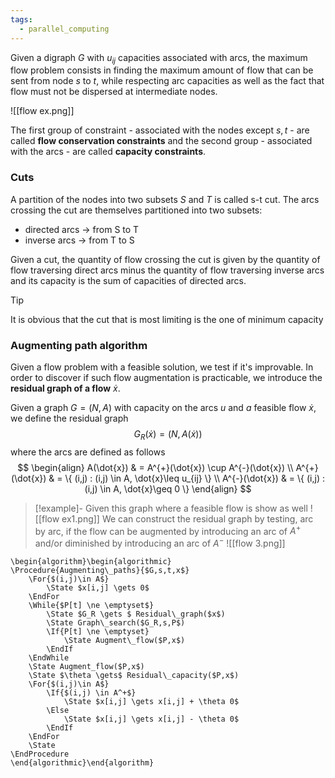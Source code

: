 ```yaml
---
tags:
  - parallel_computing
---
```

Given a digraph $G$ with $u_{ij}$ capacities associated with arcs, the maximum flow problem consists in finding the maximum amount of flow that can be sent from node $s$ to $t$, while respecting arc capacities as well as the fact that flow must not be dispersed at intermediate nodes.

![[flow ex.png]]

The first group of constraint - associated with the nodes except $s,t$ - are called **flow conservation constraints**  and the second group - associated with the arcs - are called **capacity constraints**.
### Cuts

A partition of the nodes into two subsets $S$ and $T$ is called s-t cut. The arcs crossing the cut are themselves partitioned into two subsets:
- directed arcs -> from S to T
- inverse arcs -> from T to S

Given a cut, the quantity of flow crossing the cut is given by the quantity of flow traversing direct arcs minus the quantity of flow traversing inverse arcs and its capacity is the sum of capacities of directed arcs.

>[!tip]
>It is obvious that the cut that is most limiting is the one of minimum capacity
### Augmenting path algorithm

Given a flow problem with a feasible solution, we test if it's improvable. In order to discover if such flow augmentation is practicable, we introduce the **residual graph of a flow** $\dot{x}$.

Given a graph $G = (N,A)$ with capacity on the arcs $u$ and $a$ feasible flow $\dot{x}$, we define the residual graph 
$$
G_{R}(\dot{x}) = (N, A(\dot{x}))
$$
where the arcs are defined as follows
$$
\begin{align}
A(\dot{x})  & = A^{+}(\dot{x}) \cup A^{-}(\dot{x}) \\
A^{+}(\dot{x})  & = \{ (i,j) : (i,j) \in A, \dot{x}\leq u_{ij} \}  \\
A^{-}(\dot{x})  & = \{ (i,j) : (i,j) \in A, \dot{x}\geq 0 \} 
\end{align}
$$
>[!example]-
>Given this graph where a feasible flow is show as well
>![[flow ex1.png]]
>We can construct the residual graph by testing, arc by arc, if the flow can be augmented by introducing an arc of $A^{+}$ and/or diminished by introducing an arc of $A^{-}$
>![[flow 3.png]]

```pseudo
\begin{algorithm}\begin{algorithmic}
\Procedure{Augmenting\_paths}{$G,s,t,x$}
	\For{$(i,j)\in A$}
		\State $x[i,j] \gets 0$
	\EndFor
	\While{$P[t] \ne \emptyset$}
		\State $G_R \gets $ Residual\_graph($x$)
		\State Graph\_search($G_R,s,P$)
		\If{P[t] \ne \emptyset}
			\State Augment\_flow($P,x$)
		\EndIf
	\EndWhile
	\State Augment_flow($P,x$)
	\State $\theta \gets$ Residual\_capacity($P,x$)
	\For{$(i,j)\in A$}
		\If{$(i,j) \in A^+$}
			\State $x[i,j] \gets x[i,j] + \theta 0$
		\Else
			\State $x[i,j] \gets x[i,j] - \theta 0$
		\EndIf	
	\EndFor
	\State
\EndProcedure
\end{algorithmic}\end{algorithm}
```



